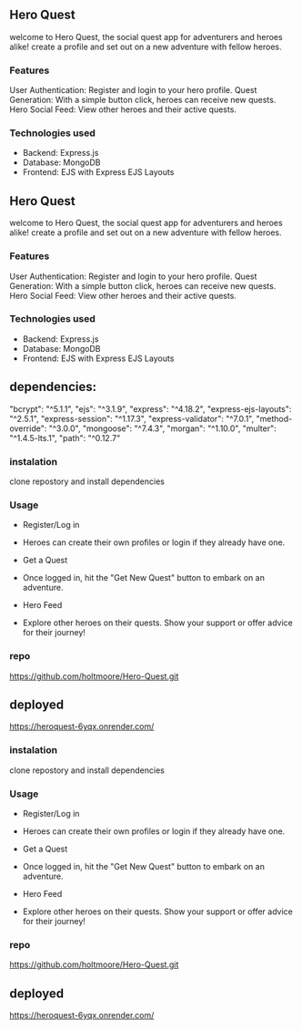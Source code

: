 ## Hero Quest
welcome to Hero Quest, the social quest app for adventurers and heroes alike! create a profile and set out on a new adventure with fellow heroes.

### Features
User Authentication: Register and login to your hero profile.
Quest Generation: With a simple button click, heroes can receive new quests.
Hero Social Feed: View other heroes and their active quests.

### Technologies used
- Backend: Express.js
- Database: MongoDB
- Frontend: EJS with Express EJS Layouts
## Hero Quest
welcome to Hero Quest, the social quest app for adventurers and heroes alike! create a profile and set out on a new adventure with fellow heroes.

### Features
User Authentication: Register and login to your hero profile.
Quest Generation: With a simple button click, heroes can receive new quests.
Hero Social Feed: View other heroes and their active quests.

### Technologies used
- Backend: Express.js
- Database: MongoDB
- Frontend: EJS with Express EJS Layouts

## dependencies:

  "bcrypt": "^5.1.1",
    "ejs": "^3.1.9",
    "express": "^4.18.2",
    "express-ejs-layouts": "^2.5.1",
    "express-session": "^1.17.3",
    "express-validator": "^7.0.1",
    "method-override": "^3.0.0",
    "mongoose": "^7.4.3",
    "morgan": "^1.10.0",
    "multer": "^1.4.5-lts.1",
    "path": "^0.12.7"

### instalation
clone repostory and install dependencies

### Usage
- Register/Log in

- Heroes can create their own profiles or login if they already have one.

- Get a Quest

- Once logged in, hit the "Get New Quest" button to embark on an adventure.

- Hero Feed

- Explore other heroes on their quests. Show your support or offer advice for their journey!

### repo
https://github.com/holtmoore/Hero-Quest.git

## deployed
https://heroquest-6yqx.onrender.com/

### instalation
clone repostory and install dependencies

### Usage
- Register/Log in

- Heroes can create their own profiles or login if they already have one.

- Get a Quest

- Once logged in, hit the "Get New Quest" button to embark on an adventure.

- Hero Feed

- Explore other heroes on their quests. Show your support or offer advice for their journey!

### repo
https://github.com/holtmoore/Hero-Quest.git

## deployed
https://heroquest-6yqx.onrender.com/